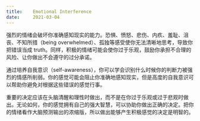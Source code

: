 ```yaml
---
title:    Emotional Interference
date:     2021-03-04
---
```


强烈的情绪会破坏你准确感知现实的能力。恐惧、愤怒、悲伤、内疚、羞耻、沮丧、不知所措（being overwhelmed）、孤独等感受使你无法清晰地思考，导致你把错误当成 truth。同样，积极的情绪可能会使你过于乐观，鼓励你承担不合理的风险、让你做出不会遵守的过分承诺。

通过培养自我意识（self-awareness），你可以学会识别什么时候你的判断力被强烈的情感所削弱。你的感觉可能会阻止你准确地感知现实，但是高度的自我意识可以帮助你避免对根据这些错误的感觉行事。

重要的决定应该在头脑清醒和理性时做出，而不是在你过于乐观或过于悲观时做出。无论如何，你的感觉拥有自己的强大智慧，可以协助你做出正确的决定。把你的情绪看作大脑预测输出的浓缩版，所以做出能够产生积极感觉的决定是明智的。

